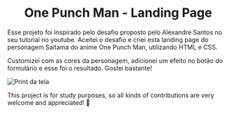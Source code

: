 <h1 align="center"> 
   One Punch Man - Landing Page
</h1>

Esse projeto foi inspirado pelo desafio proposto pelo Alexandre Santos no seu tutorial no youtube. Aceitei o desafio e criei esta landing page do personagem Saitama do anime One Punch Man, utilizando HTML e CSS.

Customizei com as cores da personagem, adicionei um efeito no botão do formulário e esse foi o resultado. Gostei bastante!

![Print da tela](https://user-images.githubusercontent.com/105990622/178046436-7bbfdf72-7352-4458-bf9f-3ee884f72d69.png)


This project is for study purposes, so all kinds of contributions are very welcome and appreciated! 🤝
